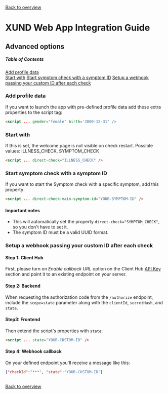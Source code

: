 [Back to overview](README.md) 

# XUND Web App Integration Guide
## Advanced options

##### Table of Contents  
[Add profile data](#add-profile-data)  
[Start with](#start-with)
[Start symptom check with a symptom ID](#start-symptom-check-with-a-symptom-id)
[Setup a webhook passing your custom ID after each check](#setup-a-webhook-passing-your-custom-id-after-each-check) 

### Add profile data

If you want to launch the app with pre-defined profile data add these extra properties to the script tag: 

```html
<script ... gender="female" birth='2000-12-31" />
```

### Start with
If this is set, the welcome page is not visible on check restart. Possible values: ILLNESS_CHECK, SYMPTOM_CHECK

```html
<script ... direct-check="ILLNESS_CHECK" />
```

### Start symptom check with a symptom ID
If you want to start the Symptom check with a specific symptom, add this property:
```html
<script ... direct-check-main-symptom-id="YOUR-SYMPTOM-ID" />
```
#### Important notes
- This will automatically set the property `direct-check="SYMPTOM_CHECK"`, so you don't have to set it.
- The symptom ID must be a valid UUID format.

### Setup a webhook passing your custom ID after each check

#### Step 1: Client Hub

First, please turn on _Enable callback URL_ option on the Client Hub [API Key](https://clienthub.xund.solutions/key) section and point it to an existing endpoint on your server.

#### Step 2: Backend

When requesting the authorization code from the `/authorize` endpoint, include the `scope=state` parameter along with the `clientId`, `secretHash`, and `state`.

#### Step3: Frontend

Then extend the script's properties with `state`:

```html
<script ... state="YOUR-CUSTOM-ID" />
```

#### Step 4: Webhook callback

On your defined endpoint you'll receive a message like this: 

```json
{"checkId":"***", "state":"YOUR-CUSTOM-ID"}
```

##

[Back to overview](README.md) 